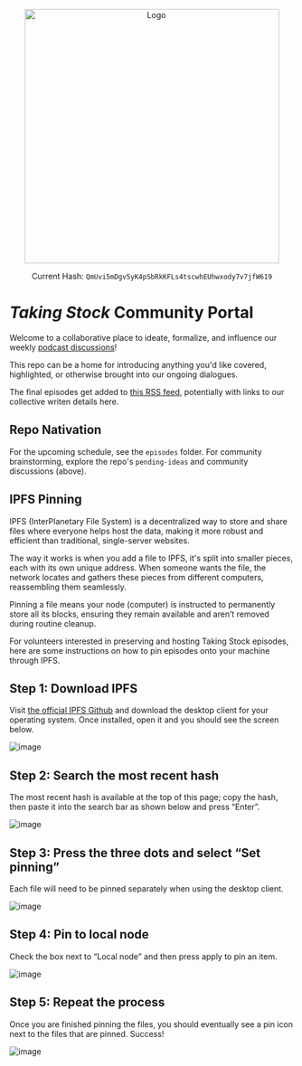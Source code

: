 
<p align="center">
  <img src="img/taking-stock-temp-logo-mv-full-res-to-DAO-docs.jpg" width="450pt" alt="Logo">
</p>

<p align="center">
Current Hash: <code>QmUvi5mDgv5yK4pSbRkKFLs4tscwhEUhwxody7v7jfW619</code>
</p>

# _Taking Stock_ Community Portal

Welcome to a collaborative place to ideate, formalize, and influence our weekly [podcast discussions](https://linktr.ee/takingstockpodcast)!

This repo can be a home for introducing anything you'd like covered, highlighted, or otherwise brought into our ongoing dialogues.

The final episodes get added to [this RSS feed](https://github.com/Taking-Stock/RSSfeed), potentially with links to our collective writen details here.

## Repo Nativation

For the upcoming schedule, see the `episodes` folder. For community brainstorming, explore the repo's `pending-ideas` and community discussions (above).

## IPFS Pinning

IPFS (InterPlanetary File System) is a decentralized way to store and share files where everyone helps host the data, making it more robust and efficient than traditional, single-server websites.

The way it works is when you add a file to IPFS, it's split into smaller pieces, each with its own unique address. When someone wants the file, the network locates and gathers these pieces from different computers, reassembling them seamlessly.

Pinning a file means your node (computer) is instructed to permanently store all its blocks, ensuring they remain available and aren’t removed during routine cleanup.

For volunteers interested in preserving and hosting Taking Stock episodes, here are some instructions on how to pin episodes onto your machine through IPFS.

## Step 1: Download IPFS

Visit [the official IPFS Github](https://github.com/ipfs/ipfs-desktop) and download the desktop client for your operating system. Once installed, open it and you should see the screen below.

![image](https://github.com/user-attachments/assets/d99e4452-d7f7-4402-b8ba-4c93c7d06201)

## Step 2: Search the most recent hash

The most recent hash is available at the top of this page; copy the hash, then paste it into the search bar as shown below and press “Enter”.

![image](https://github.com/user-attachments/assets/6a9b11d3-20c5-4397-89bc-64600f7d7df1)

## Step 3: Press the three dots and select “Set pinning”

Each file will need to be pinned separately when using the desktop client.

![image](https://github.com/user-attachments/assets/be6c3a9f-acd4-4009-8987-839a178579a4)

## Step 4: Pin to local node

Check the box next to “Local node” and then press apply to pin an item.

![image](https://github.com/user-attachments/assets/9d7c8eb8-25e2-4bb9-8b87-fa965c9ce29d)

## Step 5: Repeat the process

Once you are finished pinning the files, you should eventually see a pin icon next to the files that are pinned. Success!

![image](https://github.com/user-attachments/assets/f2e05d05-f262-4bc5-a6f7-cca75250cf32)
